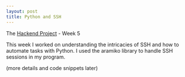 ```yaml
---
layout: post
title: Python and SSH
---
```


<div class="message">
The <a href="http://deepakkarki.github.io/blog/2015/08/08/The-Hackend-Project/">Hackend Project</a> - Week 5
</div>

This week I worked on understanding the intricacies of SSH and how to automate tasks with Python. I used the aramiko library to handle SSH sessions in my program.

<!--more-->

(more details and code snippets later)
